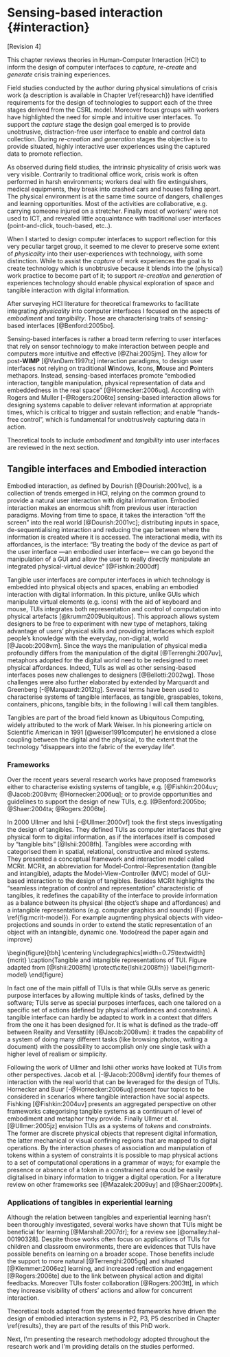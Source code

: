 # Sensing-based interaction {#interaction}

[Revision 4]

This chapter reviews theories in Human-Computer Interaction (HCI) to inform the design of computer interfaces to *capture*, *re-create* and *generate* crisis training experiences. 

Field studies conducted by the author during physical simulations of crisis work (a description is available in Chapter \ref{research}) have identified requirements for the design of technologies to support each of the three stages derived from the CSRL model. Moreover focus groups with workers have highlighted the need for simple and intuitive user interfaces. To support the *capture* stage the design goal emerged is to provide unobtrusive, distraction-free user interface to enable and control data collection. During *re-creation* and *generation* stages the objective is to provide situated, highly interactive user experiences using the captured data to promote reflection. 

As observed during field studies, the intrinsic physicality of crisis work was very visible. Contrarily to traditional office work, crisis work is often performed in harsh environments; workers deal with fire extinguishers, medical equipments, they break into crashed cars and houses falling apart. The physical environment is at the same time source of dangers, challenges and learning opportunities. Most of the activities are collaborative, e.g. carrying someone injured on a stretcher. Finally most of workers' were not used to ICT, and revealed little acquaintance with traditional user interfaces (point-and-click, touch-based, etc..).

When I started to design computer interfaces to support reflection for this very peculiar target group, it seemed to me clever to preserve some extent of *physicality* into their user-experiences with technology, with some distinction. While to assist the *capture* of work experiences the goal is to create technology which is unobtrusive because it blends into the (physical) work practice to become part of it; to support *re-creation* and *generation* of experiences technology should enable physical exploration of space and tangible interaction with digital information.

After surveying HCI literature for theoretical frameworks to facilitate integrating *physicality* into computer interfaces I focused on the aspects of *embodiment* and *tangibility*. Those are characterising traits of sensing-based interfaces [@Benford:2005bo]. 

Sensing-based interfaces is rather a broad term referring to user interfaces that rely on sensor technology to make interaction between people and computers more intuitive and effective [@Zhai:2005jm]. They allow for post-**WIMP** [@VanDam:1997tz] interaction paradigms, to design user interfaces not relying on traditional **W**indows, **I**cons, **M**ouse and **P**ointers methapors. Instead, sensing-based interfaces promote “embodied interaction, tangible manipulation, physical representation of data and embeddedness in the real space” [@Hornecker:2006uq]. According with Rogers and Muller [-@Rogers:2006te] sensing-based interaction allows for designing systems capable to deliver relevant information at appropriate times, which is critical to trigger and sustain reflection; and enable “hands-free control”, which is fundamental for unobtrusively capturing data in action. 

Theoretical tools to include *embodiment* and *tangibility* into user interfaces are reviewed in the next section.

## Tangible interfaces and Embodied interaction

Embodied interaction, as defined by Dourish [@Dourish:2001vc], is a collection of trends emerged in HCI, relying on the common ground to provide a natural user interaction with digital information. Embodied interaction makes an enormous shift from previous user interaction paradigms. Moving from time to space, it takes the interaction “off the screen” into the real world [@Dourish:2001vc]; distributing inputs in space, de-sequentialising interaction and reducing the gap between where the information is created where it is accessed. The interactional media, with its affordances, is the interface: “By treating the body of the device as part of the user interface —an embodied user interface— we can go beyond the manipulation of a GUI and allow the user to really directly manipulate an integrated physical-virtual device” [@Fishkin:2000df] 

Tangible user interfaces are computer interfaces in which technology is embedded into physical objects and spaces, enabling an embodied interaction with digital information. In this picture, unlike GUIs which manipulate virtual elements (e.g. icons) with the aid of keyboard and mouse, TUIs integrates both representation and control of computation into physical artefacts [@krumm2009ubiquitous]. This approach allows system designers to be free to experiment with new type of metaphors, taking advantage of users’ physical skills and providing interfaces which exploit people’s knowledge with the everyday, non-digital, world [@Jacob:2008vm]. Since the ways the manipulation of physical media profoundly differs from the manipulation of the digital [@Terrenghi:2007uv], metaphors adopted for the digital world need to be redesigned to meet physical affordances. Indeed, TUIs as well as other sensing-based interfaces poses new challenges to designers [@Bellotti:2002wg]. Those challenges were also further elaborated by extended by Marquardt and Greenberg [-@Marquardt:2012tg]. Several terms have been used to characterise systems of tangible interfaces, as tangible, graspables, tokens, containers, phicons, tangible bits; in the following I will call them tangibles. 

Tangibles are part of the broad field known as Ubiquitous Computing, widely attributed to the work of Mark Weiser. In his pioneering article on Scientific American in 1991 [@weiser1991computer] he envisioned a close coupling between the digital and the physical, to the extent that the technology “disappears into the fabric of the everyday life”.

### Frameworks

Over the recent years several research works have proposed frameworks either to characterise existing systems of tangible, e.g. [@Fishkin:2004uv; @Jacob:2008vm; @Hornecker:2006uq]; or to provide opportunities and guidelines to support the design of new TUIs, e.g. [@Benford:2005bo; @Shaer:2004ta; @Rogers:2006te]. 

In 2000 Ullmer and Ishii [-@Ullmer:2000vf] took the first steps investigating the design of tangibles. They defined TUIs as computer interfaces that give physical form to digital information, as if the interfaces itself is composed by “tangible bits” [@Ishii:2008fh]. Tangibles were according with categorised them in spatial, relational, constructive and mixed systems. They presented a conceptual framework and interaction model called MCRit. MCRit, an abbreviation for Model-Control-Representation (tangible and intangible), adapts the Model-View-Controller (MVC) model of GUI-based interaction to the design of tangibles. Besides MCRit highlights the “seamless integration of control and representation” characteristic of tangibles, it redefines the capability of the interface to provide information as a balance between its physical (the object’s shape and affordances) and a intangible representations (e.g. computer graphics and sounds) (Figure \ref{fig:mcrit-model}). For example augmenting physical objects with video-projections and sounds in order to extend the static representation of an object with an intangible, dynamic one. \todo{read the paper again and improve}

\begin{figure}[tbh]
	\centering
	\includegraphics[width=0.75\textwidth]{mcrit}
	\caption{Tangible and intangible representations of TUI. Figure adapted from [@Ishii:2008fh]  \protect\cite{Ishii:2008fh}}
	\label{fig:mcrit-model}
\end{figure}

In fact one of the main pitfall of TUIs is that while GUIs serve as generic purpose interfaces by allowing multiple kinds of tasks, defined by the software; TUIs serve as special purposes interfaces, each one tailored on a specific set of actions (defined by physical affordances and constrains). A tangible interface can hardly be adapted to work in a context that differs from the one it has been designed for. It is what is defined as the trade-off between Reality and Versatility [@Jacob:2008vm]: it trades the capability of a system of doing many different tasks (like browsing photos, writing a document) with the possibility to accomplish only one single task with a higher level of realism or simplicity. 

Following the work of Ullmer and Ishii other works have looked at TUIs from other perspectives. Jacob et al. [-@Jacob:2008vm] identify four themes of interaction with the real world that can be leveraged for the design of TUIs. Hornecker and Buur [-@Hornecker:2006uq] present four topics to be considered in scenarios where tangible interaction have social aspects. Fishking [@Fishkin:2004uv] presents an aggregated perspective on other frameworks categorising tangible systems as a continuum of level of embodiment and metaphor they provide. Finally Ullmer et al. [@Ullmer:2005jz] envision TUIs as a systems of *tokens* and *constraints*. The former are discrete physical objects that represent digital information, the latter mechanical or visual confining regions that are mapped to digital operations. By the interaction phases of association and manipulation of tokens within a system of constraints it is possible to map physical actions to a set of computational operations in a grammar of ways; for example the presence or absence of a token in a constrained area could be easily digitalised in binary information to trigger a digital operation. For a literature review on other frameworks see [@Mazalek:2009uy] and [@Shaer:2009fx]. 

### Applications of tangibles in experiential learning

Although the relation between tangibles and experiential learning hasn’t been thoroughly investigated, several works have shown that TUIs might be beneficial for learning [@Marshall:2007dr]; for a review see [@omalley:hal-00190328]. Despite those works often focus on applications of TUIs for children and classroom environments, there are evidences that TUIs have possible benefits on learning on a broader scope. Those benefits include the support to more natural [@Terrenghi:2005gq] and situated [@Klemmer:2006ez] learning, and increased reflection and engagement [@Rogers:2006te] due to the link between physical action and digital feedbacks. Moreover TUIs foster collaboration [@Rogers:2003tt], in which they increase visibility of others’ actions and allow for concurrent interaction.

Theoretical tools adapted from the presented frameworks have driven the design of embodied interaction systems in P2, P3, P5 described in Chapter \ref{results}, they are part of the results of this PhD work.

Next, I'm presenting the research methodology adopted throughout the research work and I'm providing details on the studies performed.

